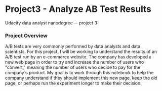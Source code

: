 # Project3 - Analyze AB Test Results
Udacity data analyst nanodegree -- project 3


### Project Overview

A/B tests are very commonly performed by data analysts and data scientists. For this project, I will be working to understand the results of an A/B test run by an e-commerce website. The company has developed a new web page in order to try and increase the number of users who "convert," meaning the number of users who decide to pay for the company's product. My goal is to work through this notebook to help the company understand if they should implement this new page, keep the old page, or perhaps run the experiment longer to make their decision.
